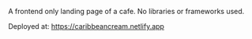 A frontend only landing page of a cafe. No libraries or frameworks used.

Deployed at: https://caribbeancream.netlify.app
